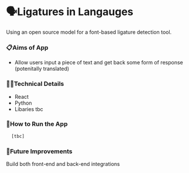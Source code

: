 # 🗣️Ligatures in Langauges
Using an open source model for a font-based ligature detection tool.

### 📋Aims of App
- Allow users input a piece of text and get back some form of response (potenitally translated)
  
### 👩‍💻Technical Details

- React
- Python
- Libaries tbc

### 🔧How to Run the App

```bash
  [tbc]
```

### 💭Future Improvements
Build both front-end and back-end integrations 
